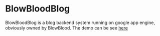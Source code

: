 # BlowBloodBlog #

BlowBloodBlog is a blog backend system running on google app engine, obviously owned by BlowBlood. The demo can be see [here](http://www.blowblood.com)